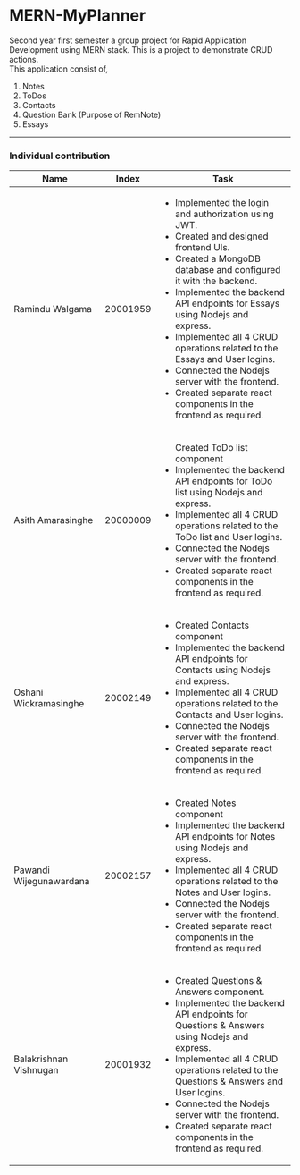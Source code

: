 # MERN-MyPlanner

Second year first semester a group project for Rapid Application Development using MERN stack. This is a project to demonstrate CRUD actions. <br>
This application consist of, <br>
1. Notes
2. ToDos
3. Contacts
4. Question Bank (Purpose of RemNote)
5. Essays

<hr>

### Individual contribution


Name | Index | Task
-- | -- | --
Ramindu Walgama | 20001959 | <ul><li> Implemented the login and authorization using JWT. </li> <li> Created and designed frontend UIs. </li> <li> Created a MongoDB database and configured it with the backend. </li> <li> Implemented the backend API endpoints for Essays using Nodejs and express. </li> <li> Implemented all 4 CRUD operations related to the Essays and User logins. </li> <li> Connected the Nodejs server with the frontend. <li> Created separate react components in the frontend as required. </li> </ul>
Asith Amarasinghe | 20000009 | <ul></li> Created ToDo list component </li> <li> Implemented the backend API endpoints for ToDo list using Nodejs and express. </li> <li> Implemented all 4 CRUD operations related to the ToDo list and User logins. </li> <li> Connected the Nodejs server with the frontend. </li> <li> Created separate react components in the frontend as required. </li> </ul> 
Oshani Wickramasinghe | 20002149 | <ul><li> Created Contacts component </li> <li>Implemented the backend API endpoints for Contacts using Nodejs and express. </li> <li> Implemented all 4 CRUD operations related to the Contacts and User logins. </li> <li> Connected the Nodejs server with the frontend. </li> <li> Created separate react components in the frontend as required. </li> </ul>
Pawandi Wijegunawardana | 20002157 | <ul><li> Created Notes component </li> <li>Implemented the backend API endpoints for Notes using Nodejs and express. </li> <li> Implemented all 4 CRUD operations related to the Notes and User logins. </li> <li> Connected the Nodejs server with the frontend. </li> <li> Created separate react components in the frontend as required. </li> </ul>
Balakrishnan Vishnugan | 20001932 | <ul> <li> Created Questions & Answers component. </li> <li> Implemented the backend API endpoints for Questions & Answers using Nodejs and express. </li> <li> Implemented all 4 CRUD operations related to the Questions & Answers and User logins. </li> <li> Connected the Nodejs server with the frontend. </li> <li> Created separate react components in the frontend as required. 

